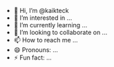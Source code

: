 - 👋 Hi, I’m @kaikteck
- 👀 I’m interested in ...
- 🌱 I’m currently learning ...
- 💞️ I’m looking to collaborate on ...
- 📫 How to reach me ...
- 😄 Pronouns: ...
- ⚡ Fun fact: ...

<!---
kaikteck/kaikteck is a ✨ special ✨ repository because its `README.md` (this file) appears on your GitHub profile.
You can click the Preview link to take a look at your changes.
--->
